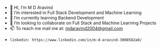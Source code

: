 - 👋 Hi, I’m M D Aravind
- 👀 I’m interested in Full Stack Development and Machine Learning
- 🌱 I’m currently learning Backend Development
- 💞️ I’m looking to collaborate on Full Stack and Machine Learning Projects
- 📫 To reach me mail me at: mdaravind2004@gmail.com
-     linkedin: https://www.linkedin.com/in/m-d-aravind-3008582a0/

